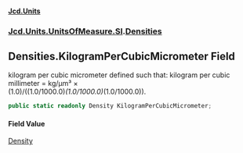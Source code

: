 #### [Jcd.Units](index.md 'index')
### [Jcd.Units.UnitsOfMeasure.SI](Jcd.Units.UnitsOfMeasure.SI.md 'Jcd.Units.UnitsOfMeasure.SI').[Densities](Densities.md 'Jcd.Units.UnitsOfMeasure.SI.Densities')

## Densities.KilogramPerCubicMicrometer Field

kilogram per cubic micrometer defined such that: kilogram per cubic millimeter = kg/μm³ ×  
(1.0)/((1.0/1000.0)*(1.0/1000.0)*(1.0/1000.0)).

```csharp
public static readonly Density KilogramPerCubicMicrometer;
```

#### Field Value
[Density](Density.md 'Jcd.Units.UnitTypes.Density')